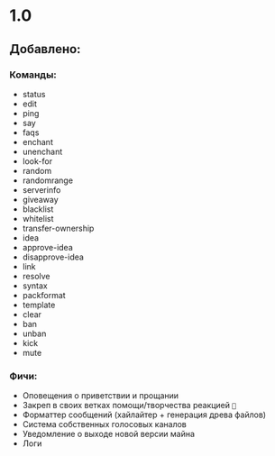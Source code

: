 # 1.0
## Добавлено:
### Команды:
- status
- edit
- ping
- say
- faqs
- enchant
- unenchant
- look-for
- random
- randomrange
- serverinfo
- giveaway
- blacklist
- whitelist
- transfer-ownership
- idea
- approve-idea
- disapprove-idea
- link
- resolve
- syntax
- packformat
- template
- clear
- ban
- unban
- kick
- mute
### Фичи:
- Оповещения о приветствии и прощании
- Закреп в своих ветках помощи/творчества реакцией `📌`
- Форматтер сообщений (хайлайтер + генерация древа файлов)
- Система собственных голосовых каналов
- Уведомление о выходе новой версии майна
- Логи